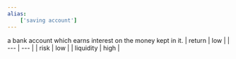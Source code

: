 ```yaml
---
alias:
    ['saving account']
---
```

a bank account which earns interest on the money kept in it.
| return | low |
| --- | --- |
| risk | low |
| liquidity | high |